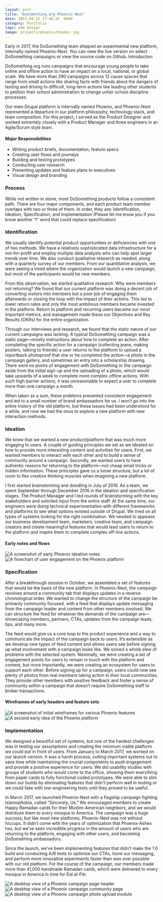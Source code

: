```yaml
---
layout: post
title: 'DoSomething.org Phoenix-Next'
date: 2017-04-15 17:40:28 -0400
category: Portfolio
tags: web design
image: projects/phoenix/header.jpg
---
```


Early in 2017, the DoSomething team shipped an experimental new platform, internally named Phoenix-Next. You can view the live version on select DoSomething campaigns or view the source code on Github.
Introduction

DoSomething.org runs campaigns that encourage young people to take online and offline action to have an impact on a local, national, or global scale. We have more than 290 campaigns across 12 cause spaces that range from small actions like sharing facts with friends about the dangers of texting and driving to difficult, long-term actions like leading other students to petition their school administration to change unfair school discipline processes.

Our main Drupal platform is internally named Phoenix, and Phoenix-Next represented a departure in our platform philosophy, technology stack, and team composition. For this project, I served as the Product Designer and worked extremely closely with a Product Manager and three engineers in an Agile/Scrum style team.

#### Major Responsibilities

- Writing product briefs, documentation, feature specs
- Creating user flows and journeys
- Building and testing prototypes
- Conducting user research
- Presenting updates and feature plans to executives
- Visual design and branding

### Process

While not written in stone, most DoSomething products follow a consistent path. There are four major components, and each product team member overlaps with two or three of them. In order, they are: Identification, Ideation, Specification, and Implementation (Please let me know you if you know another “I” word that could replace specification)

### Identification

We usually identify potential product opportunities or deficiencies with one of two methods. We have a relatively sophisticated data infrastructure for a not-for-profit and employ multiple data analysts who can help spot larger trends over time. We also conduct qualitative research as needed, along with a quarterly survey of our members. From our quantitative analysis, we were seeing a trend where the organization would launch a new campaign, but most of the participants would be new members.

From this observation, we started qualitative research. Why were members not returning? We found that our current platform was doing a decent job of converting visitors into members but a poor job of engaging them afterwards or closing the loop with the impact of their actions. This led to lower return rates and only the most ambitious members became invested in the platform. Return to platform and recurring users became our most important metrics, and management made these our Objectives and Key Results (OKRs) for the entire organization.

Through our interviews and research, we found that the static nature of our current campaigns was lacking. A typical DoSomething campaign was a static page—mostly instructions about how to complete an action. After completing the specific action for a campaign (collecting jeans, making posters, talking to friends) a user returns to the platform to upload a reportback photoproof that she or he completed the action—a photo in the campaign gallery, and sometimes an entry into a scholarship drawing. There were no points of engagement with DoSomething or the campaign aside from the initial sign-up and the uploading of a photo, which would take upwards of a week to complete more complex offline actions. With such high barrier actions, it was unreasonable to expect a user to complete more than one campaign a month.

When taken as a sum, these problems prevented consistent engagement and led to a small number of brand ambassadors for us. I won’t go into the entire history of the old platform, but these issues had been understood for a while, and now we had the onus to explore a new platform with new interaction methods.

### Ideation

We knew that we wanted a new product/platform that was much more engaging to users. A couple of guiding principles we set as we ideated on how to provide more interesting content and activities for users. First, we wanted members to interact with each other and to build a sense of community around a campaign. Secondly, we wanted users to have authentic reasons for returning to the platform––not cheap email tricks or hidden information. These principles gave us a loose structure, but a lot of room to flex creative thinking muscles when imagining a new platform.

I first started brainstorming and doodling in July of 2016. As a team, we spent September through December 2016 in the ideation and specification stages. The Product Manager and I led rounds of brainstorming with the key stakeholders and solicited input from the entire staff. At the same time, our engineers were doing technical experimentation with different frameworks and platforms to see what options existed outside of Drupal. We tried on all types of systems looking for the right combination. We needed to appease our business development team, marketers, creative team, and campaign creators and create meaningful features that would lead users to return to the platform and inspire them to complete complex off-line actions.

#### Early notes and flows

![A screenshot of early Phoenix ideation notes](/assets/images/projects/phoenix/notes1.jpg)
![A flowchart of user engagement on the Phoenix platform](/assets/images/projects/phoenix/notes2.jpg)

### Specification

After a breakthrough session in October, we assembled a set of features that would be the basis of the new platform. In Phoenix-Next, the campaign revolves around a community tab that displays updates in a reverse chronological order. We wanted to change the structure of the campaign be primarily community focused, with a feed that displays update messaging from the campaign leader and content from other members involved. We can structure the feed for whatever the demands of the campaign are––showcasing members, partners, CTAs, updates from the campaign leads, tips, and many more.

The feed would give us a core loop to the product experience and a way to communicate the impact of the campaign back to users. It’s extensible as we develop new types of feed content and allows users see before signing up what involvement with a campaign looks like. We solved a whole slew of problems with the selected system. Nominally, we were creating a set of engagement points for users to remain in touch with the platform and content, but more importantly, we were creating an ecosystem for users to support each other. Before signing up for a campaign, users could now see plenty of photos from real members taking action in their local communities. They provide other members with positive feedback and foster a sense of community within a campaign that doesn’t require DoSomething staff to broker transactions.

#### Wireframes of early headers and feature sets

![A screenshot of initial wireframes for various Phoenix features](/assets/images/projects/phoenix/Early_1.png)
![A second early idea of the Phoenix platform](/assets/images/projects/phoenix/Early_2.png)

### Implementation

We designed a beautiful set of systems, but one of the hardest challenges was in testing our assumptions and creating the minimum viable platform we could put in front of users. From January to March 2017, we worked on our launch version. It was a harsh process, cutting important systems out to save time while maintaining the crucial components to push engagement and provide a positive experience for users. We did usability studies with groups of students who would come to the office, showing them everything from paper cards to fully functional coded prototypes. We were able to slim down our builds by eliminating features that didn’t perform well in testing or we could fake with low-engineering tests until they proved to be useful.

In March 2017, we launched Phoenix-Next with a flagship campaign fighting Islamophobia, called “Sincerely, Us.” We encouraged members to create Happy Ramadan cards for their Muslim-American neighbors, and we would distribute them to every mosque in America. The campaign was a huge success, but like most new platforms, Phoenix-Next was not without hiccups. It didn’t come with the years of optimization that Phoenix-Ashes has, but we’ve seen incredible progress in the amount of users who are returning to the platform, engaging with other users, and becoming DoSomething ambassadors.

Since the launch, we’ve been implementing features that didn’t make the 1.0 build and conducting A/B tests to optimize our CTAs, hone our messaging, and perform more innovative experiments faster than was ever possible with our old platform. For the course of the campaign, our members made more than 41,000 handmade Ramadan cards, which were delivered to every mosque in America in time for Eid al-Fitr.

<div class="full-container gallery">
<img src="/assets/images/projects/phoenix/Gallery_3.png" alt="A desktop view of a Phoenix campaign page header"/>
<img src="/assets/images/projects/phoenix/Gallery_2.png" alt="A desktop view of a Phoenix campaign community page"/>
<img src="/assets/images/projects/phoenix/Gallery_4.png" alt="A desktop view of a Phoenix campaign photo upload module"/>
</div>
